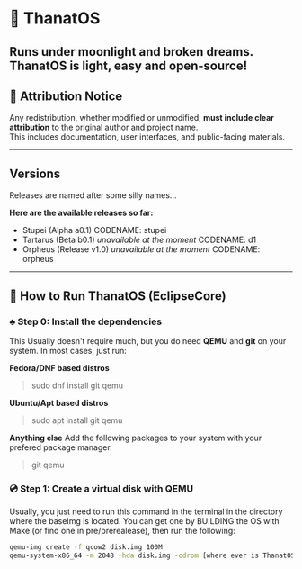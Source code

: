 # 🧠 ThanatOS  
Runs under moonlight and broken dreams.
ThanatOS is light, easy and open-source!
---

## 📜 Attribution Notice
Any redistribution, whether modified or unmodified, **must include clear attribution** to the original author and project name.  
This includes documentation, user interfaces, and public-facing materials.

---
## Versions
Releases are named after some silly names...

**Here are the available releases so far:**
- Stupei (Alpha a0.1) CODENAME: stupei
- Tartarus (Beta b0.1) *unavailable at the moment* CODENAME: d1
- Orpheus (Release v1.0) *unavailable at the moment* CODENAME: orpheus
---

## 🚀 How to Run ThanatOS (EclipseCore)

### ♣️ Step 0: Install the dependencies
This Usually doesn't require much, but you do need **QEMU** and **git** on your system.
In most cases, just run:

**Fedora/DNF based distros**
> sudo dnf install git qemu

**Ubuntu/Apt based distros**
> sudo apt install git qemu

**Anything else**
Add the following packages to your system with your prefered package manager.
> git qemu
> 
### 💿 Step 1: Create a virtual disk with QEMU
Usually, you just need to run this command in the terminal in the directory where the baseImg is located. You can get one by BUILDING the OS with Make (or find one in pre/prerealease), then run the following:
```bash
qemu-img create -f qcow2 disk.img 100M
qemu-system-x86_64 -m 2048 -hda disk.img -cdrom [where ever is ThanatOS.iso] -boot d
